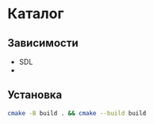 # Каталог

## Зависимости
- SDL
- 

## Установка
``` bash
cmake -B build . && cmake --build build
```